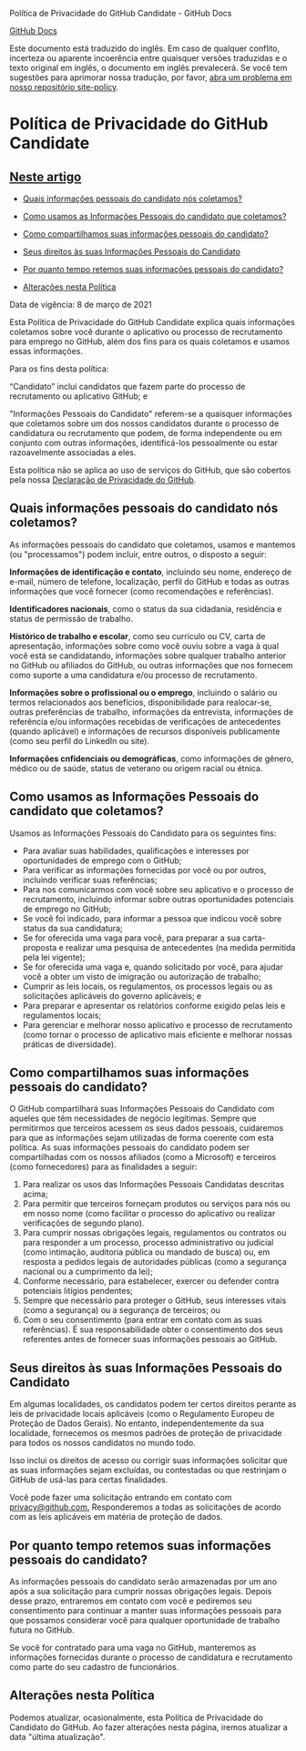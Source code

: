 Política de Privacidade do GitHub Candidate - GitHub Docs

[](/pt)[GitHub Docs](/pt)

Este documento está traduzido do inglês. Em caso de qualquer conflito, incerteza ou aparente incoerência entre quaisquer versões traduzidas e o texto original em inglês, o documento em inglês prevalecerá. Se você tem sugestões para aprimorar nossa tradução, por favor, [abra um problema em nosso repositório site-policy](https://github.com/github/site-policy/issues).

Política de Privacidade do GitHub Candidate
==========

[Neste artigo](/github/site-policy/github-candidate-privacy-policy#in-this-article)
----------

* [Quais informações pessoais do candidato nós coletamos?](#what-candidate-personal-information-do-we-collect)

* [Como usamos as Informações Pessoais do candidato que coletamos?](#how-do-we-use-the-candidate-personal-information-we-collect)

* [Como compartilhamos suas informações pessoais do candidato?](#how-do-we-share-your-candidate-personal-information)

* [Seus direitos às suas Informações Pessoais do Candidato](#your-rights-to-your-candidate-personal-information)

* [Por quanto tempo retemos suas informações pessoais do candidato?](#how-long-do-we-retain-your-candidate-personal-information)

* [Alterações nesta Política](#changes-to-this-policy)

Data de vigência: 8 de março de 2021

Esta Política de Privacidade do GitHub Candidate explica quais informações coletamos sobre você durante o aplicativo ou processo de recrutamento para emprego no GitHub, além dos fins para os quais coletamos e usamos essas informações.

Para os fins desta política:

“Candidato” inclui candidatos que fazem parte do processo de recrutamento ou aplicativo GitHub; e

"Informações Pessoais do Candidato" referem-se a quaisquer informações que coletamos sobre um dos nossos candidatos durante o processo de candidatura ou recrutamento que podem, de forma independente ou em conjunto com outras informações, identificá-los pessoalmente ou estar razoavelmente associadas a eles.

Esta política não se aplica ao uso de serviços do GitHub, que são cobertos pela nossa [Declaração de Privacidade do GitHub](/pt/github/site-policy/github-privacy-statement).

[](#what-candidate-personal-information-do-we-collect)Quais informações pessoais do candidato nós coletamos?
----------

As informações pessoais do candidato que coletamos, usamos e mantemos (ou "processamos") podem incluir, entre outros, o disposto a seguir:

**Informações de identificação e contato**, incluindo seu nome, endereço de e-mail, número de telefone, localização, perfil do GitHub e todas as outras informações que você fornecer (como recomendações e referências).

**Identificadores nacionais**, como o status da sua cidadania, residência e status de permissão de trabalho.

**Histórico de trabalho e escolar**, como seu currículo ou CV, carta de apresentação, informações sobre como você ouviu sobre a vaga à qual você está se candidatando, informações sobre qualquer trabalho anterior no GitHub ou afiliados do GitHub, ou outras informações que nos fornecem como suporte a uma candidatura e/ou processo de recrutamento.

**Informações sobre o profissional ou o emprego**, incluindo o salário ou termos relacionados aos benefícios, disponibilidade para realocar-se, outras preferências de trabalho, informações da entrevista, informações de referência e/ou informações recebidas de verificações de antecedentes (quando aplicável) e informações de recursos disponíveis publicamente (como seu perfil do LinkedIn ou site).

**Informações cnfidenciais ou demográficas**, como informações de gênero, médico ou de saúde, status de veterano ou origem racial ou étnica.

[](#how-do-we-use-the-candidate-personal-information-we-collect)Como usamos as Informações Pessoais do candidato que coletamos?
----------

Usamos as Informações Pessoais do Candidato para os seguintes fins:

* Para avaliar suas habilidades, qualificações e interesses por oportunidades de emprego com o GitHub;
* Para verificar as informações fornecidas por você ou por outros, incluindo verificar suas referências;
* Para nos comunicarmos com você sobre seu aplicativo e o processo de recrutamento, incluindo informar sobre outras oportunidades potenciais de emprego no GitHub;
* Se você foi indicado, para informar a pessoa que indicou você sobre status da sua candidatura;
* Se for oferecida uma vaga para você, para preparar a sua carta-proposta e realizar uma pesquisa de antecedentes (na medida permitida pela lei vigente);
* Se for oferecida uma vaga e, quando solicitado por você, para ajudar você a obter um visto de imigração ou autorização de trabalho;
* Cumprir as leis locais, os regulamentos, os processos legais ou as solicitações aplicáveis do governo aplicáveis; e
* Para preparar e apresentar os relatórios conforme exigido pelas leis e regulamentos locais;
* Para gerenciar e melhorar nosso aplicativo e processo de recrutamento (como tornar o processo de aplicativo mais eficiente e melhorar nossas práticas de diversidade).

[](#how-do-we-share-your-candidate-personal-information)Como compartilhamos suas informações pessoais do candidato?
----------

O GitHub compartilhará suas Informações Pessoais do Candidato com aqueles que têm necessidades de negócio legítimas. Sempre que permitirmos que terceiros acessem os seus dados pessoais, cuidaremos para que as informações sejam utilizadas de forma coerente com esta política. As suas informações pessoais do candidato podem ser compartilhadas com os nossos afiliados (como a Microsoft) e terceiros (como fornecedores) para as finalidades a seguir:

1. Para realizar os usos das Informações Pessoais Candidatas descritas acima;
2. Para permitir que terceiros forneçam produtos ou serviços para nós ou em nosso nome (como facilitar o processo do aplicativo ou realizar verificações de segundo plano).
3. Para cumprir nossas obrigações legais, regulamentos ou contratos ou para responder a um processo, processo administrativo ou judicial (como intimação, auditoria pública ou mandado de busca) ou, em resposta a pedidos legais de autoridades públicas (como a segurança nacional ou a cumprimento da lei);
4. Conforme necessário, para estabelecer, exercer ou defender contra potenciais litígios pendentes;
5. Sempre que necessário para proteger o GitHub, seus interesses vitais (como a segurança) ou a segurança de terceiros; ou
6. Com o seu consentimento (para entrar em contato com as suas referências). É sua responsabilidade obter o consentimento dos seus referentes antes de fornecer suas informações pessoais ao GitHub.

[](#your-rights-to-your-candidate-personal-information)Seus direitos às suas Informações Pessoais do Candidato
----------

Em algumas localidades, os candidatos podem ter certos direitos perante as leis de privacidade locais aplicáveis (como o Regulamento Europeu de Proteção de Dados Gerais). No entanto, independentemente da sua localidade, fornecemos os mesmos padrões de proteção de privacidade para todos os nossos candidatos no mundo todo.

Isso inclui os direitos de acesso ou corrigir suas informações solicitar que as suas informações sejam excluídas, ou contestadas ou que restrinjam o GitHub de usá-las para certas finalidades.

Você pode fazer uma solicitação entrando em contato com [privacy@github.com.](mailto:privacy@github.com.) Responderemos a todas as solicitações de acordo com as leis aplicáveis em matéria de proteção de dados.

[](#how-long-do-we-retain-your-candidate-personal-information)Por quanto tempo retemos suas informações pessoais do candidato?
----------

As informações pessoais do candidato serão armazenadas por um ano após a sua solicitação para cumprir nossas obrigações legais. Depois desse prazo, entraremos em contato com você e pediremos seu consentimento para continuar a manter suas informações pessoais para que possamos considerar você para qualquer oportunidade de trabalho futura no GitHub.

Se você for contratado para uma vaga no GitHub, manteremos as informações fornecidas durante o processo de candidatura e recrutamento como parte do seu cadastro de funcionários.

[](#changes-to-this-policy)Alterações nesta Política
----------

Podemos atualizar, ocasionalmente, esta Política de Privacidade do Candidato do GitHub. Ao fazer alterações nesta página, iremos atualizar a data "última atualização".
